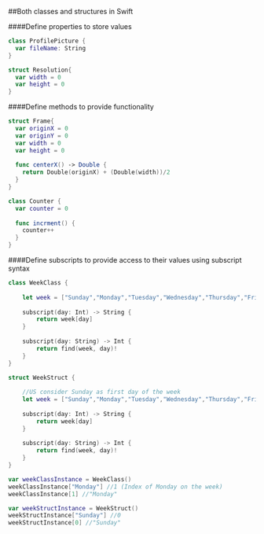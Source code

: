 ##Both classes and structures in Swift

####Define properties to store values

```swift
class ProfilePicture {
  var fileName: String
}
```
```swift
struct Resolution{
  var width = 0
  var height = 0
}
```

####Define methods to provide functionality

```swift
struct Frame{
  var originX = 0
  var originY = 0
  var width = 0
  var height = 0
  
  func centerX() -> Double {
    return Double(originX) + (Double(width))/2
  }
}
```

```swift
class Counter {
  var counter = 0
  
  func incrment() {
    counter++
  }
}
```

####Define subscripts to provide access to their values using subscript syntax

```swift
class WeekClass {
    
    let week = ["Sunday","Monday","Tuesday","Wednesday","Thursday","Friday","Saturday"]
    
    subscript(day: Int) -> String {
        return week[day]
    }
    
    subscript(day: String) -> Int {
        return find(week, day)!
    }
}

struct WeekStruct {
    
    //US consider Sunday as first day of the week
    let week = ["Sunday","Monday","Tuesday","Wednesday","Thursday","Friday","Saturday"]
    
    subscript(day: Int) -> String {
        return week[day]
    }
    
    subscript(day: String) -> Int {
        return find(week, day)!
    }
}

var weekClassInstance = WeekClass()
weekClassInstance["Monday"] //1 (Index of Monday on the week)
weekClassInstance[1] //"Monday"

var weekStructInstance = WeekStruct()
weekStructInstance["Sunday"] //0
weekStructInstance[0] //"Sunday"
```


